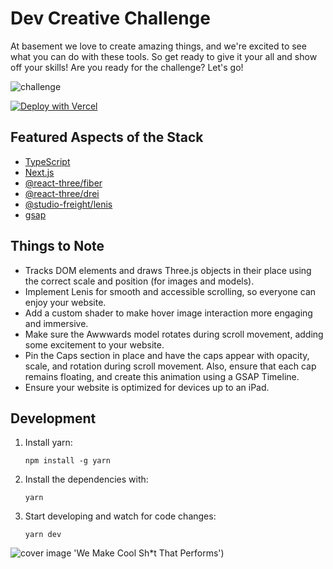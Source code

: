 # Dev Creative Challenge

At basement we love to create amazing things, and we're excited to see what you can do with these tools. So get ready to give it your all and show off your skills! Are you ready for the challenge? Let's go!

![challenge](https://github.com/basementstudio/creative-dev-challenge/assets/8293146/cd156c97-ba79-464b-adc2-0f60aaaef8c2)

[![Deploy with Vercel](https://vercel.com/button)](https://vercel.com/new/clone?repository-url=https%3A%2F%2Fgithub.com%2Fbasementstudio%2Fcreative-dev-challenge&env=NEXT_PUBLIC_SITE_URL&envDescription=e.g%3A%20https%3A%2F%2Fproject-name.vercel.app)

## Featured Aspects of the Stack

- [TypeScript](https://www.typescriptlang.org/)
- [Next.js](https://nextjs.org/)
- [@react-three/fiber](https://github.com/pmndrs/react-three-fiber)
- [@react-three/drei](https://github.com/pmndrs/drei)
- [@studio-freight/lenis](https://github.com/studio-freight/lenis)
- [gsap](https://github.com/greensock/GSAP)

## Things to Note

- Tracks DOM elements and draws Three.js objects in their place using the correct scale and position (for images and models).
- Implement Lenis for smooth and accessible scrolling, so everyone can enjoy your website.
- Add a custom shader to make hover image interaction more engaging and immersive.
- Make sure the Awwwards model rotates during scroll movement, adding some excitement to your website.
- Pin the Caps section in place and have the caps appear with opacity, scale, and rotation during scroll movement. Also, ensure that each cap remains floating, and create this animation using a GSAP Timeline.
- Ensure your website is optimized for devices up to an iPad.

## Development

1. Install yarn:

   ```
   npm install -g yarn
   ```

2. Install the dependencies with:

   ```
   yarn
   ```

3. Start developing and watch for code changes:

   ```
   yarn dev
   ```

![cover image](https://github.com/basementstudio/creative-dev-challenge/assets/8293146/cd156c97-ba79-464b-adc2-0f60aaaef8c2) 'We Make Cool Sh*t That Performs')
